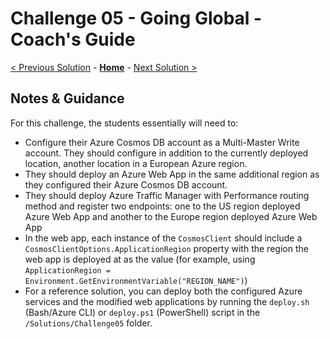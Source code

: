# Challenge 05 - Going Global - Coach's Guide 

[< Previous Solution](./Solution-04.md) - **[Home](./README.md)** - [Next Solution >](./Solution-06.md)

## Notes & Guidance

For this challenge, the students essentially will need to:
- Configure their Azure Cosmos DB account as a Multi-Master Write account. They should configure in addition to the currently deployed location, another location in a European Azure region.
- They should deploy an Azure Web App in the same additional region as they configured their Azure Cosmos DB account.
- They should deploy Azure Traffic Manager with Performance routing method and register two endpoints: one to the US region deployed Azure Web App and another to the Europe region deployed Azure Web App
- In the web app, each instance of the `CosmosClient` should include a `CosmosClientOptions.ApplicationRegion` property with the region the web app is deployed at as the value (for example, using `ApplicationRegion = Environment.GetEnvironmentVariable("REGION_NAME")`)
- For a reference solution, you can deploy both the configured Azure services and the modified web applications by running the `deploy.sh` (Bash/Azure CLI) or `deploy.ps1` (PowerShell) script in the `/Solutions/Challenge05` folder.